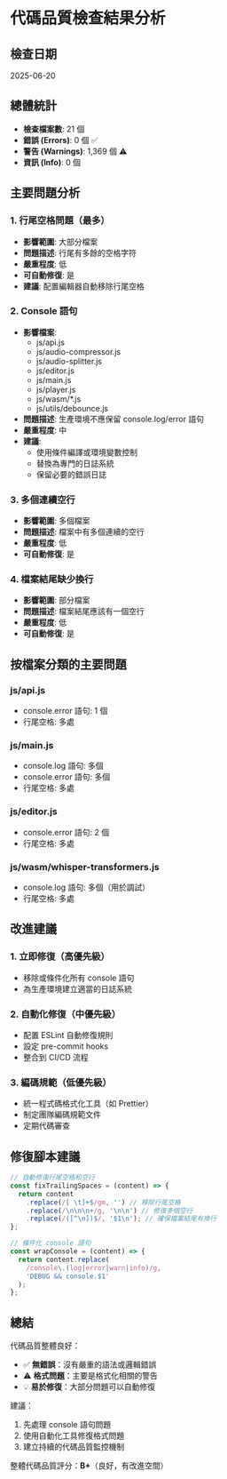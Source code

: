 # 代碼品質檢查結果分析

## 檢查日期
2025-06-20

## 總體統計
- **檢查檔案數**: 21 個
- **錯誤 (Errors)**: 0 個 ✅
- **警告 (Warnings)**: 1,369 個 ⚠️
- **資訊 (Info)**: 0 個

## 主要問題分析

### 1. 行尾空格問題（最多）
- **影響範圍**: 大部分檔案
- **問題描述**: 行尾有多餘的空格字符
- **嚴重程度**: 低
- **可自動修復**: 是
- **建議**: 配置編輯器自動移除行尾空格

### 2. Console 語句
- **影響檔案**: 
  - js/api.js
  - js/audio-compressor.js
  - js/audio-splitter.js
  - js/editor.js
  - js/main.js
  - js/player.js
  - js/wasm/*.js
  - js/utils/debounce.js
- **問題描述**: 生產環境不應保留 console.log/error 語句
- **嚴重程度**: 中
- **建議**: 
  - 使用條件編譯或環境變數控制
  - 替換為專門的日誌系統
  - 保留必要的錯誤日誌

### 3. 多個連續空行
- **影響範圍**: 多個檔案
- **問題描述**: 檔案中有多個連續的空行
- **嚴重程度**: 低
- **可自動修復**: 是

### 4. 檔案結尾缺少換行
- **影響範圍**: 部分檔案
- **問題描述**: 檔案結尾應該有一個空行
- **嚴重程度**: 低
- **可自動修復**: 是

## 按檔案分類的主要問題

### js/api.js
- console.error 語句: 1 個
- 行尾空格: 多處

### js/main.js
- console.log 語句: 多個
- console.error 語句: 多個
- 行尾空格: 多處

### js/editor.js
- console.error 語句: 2 個
- 行尾空格: 多處

### js/wasm/whisper-transformers.js
- console.log 語句: 多個（用於調試）
- 行尾空格: 多處

## 改進建議

### 1. 立即修復（高優先級）
- 移除或條件化所有 console 語句
- 為生產環境建立適當的日誌系統

### 2. 自動化修復（中優先級）
- 配置 ESLint 自動修復規則
- 設定 pre-commit hooks
- 整合到 CI/CD 流程

### 3. 編碼規範（低優先級）
- 統一程式碼格式化工具（如 Prettier）
- 制定團隊編碼規範文件
- 定期代碼審查

## 修復腳本建議

```javascript
// 自動修復行尾空格和空行
const fixTrailingSpaces = (content) => {
  return content
    .replace(/[ \t]+$/gm, '') // 移除行尾空格
    .replace(/\n\n\n+/g, '\n\n') // 修復多個空行
    .replace(/([^\n])$/, '$1\n'); // 確保檔案結尾有換行
};

// 條件化 console 語句
const wrapConsole = (content) => {
  return content.replace(
    /console\.(log|error|warn|info)/g,
    'DEBUG && console.$1'
  );
};
```

## 總結

代碼品質整體良好：
- ✅ **無錯誤**：沒有嚴重的語法或邏輯錯誤
- ⚠️ **格式問題**：主要是格式化相關的警告
- 💡 **易於修復**：大部分問題可以自動修復

建議：
1. 先處理 console 語句問題
2. 使用自動化工具修復格式問題
3. 建立持續的代碼品質監控機制

整體代碼品質評分：**B+**（良好，有改進空間）